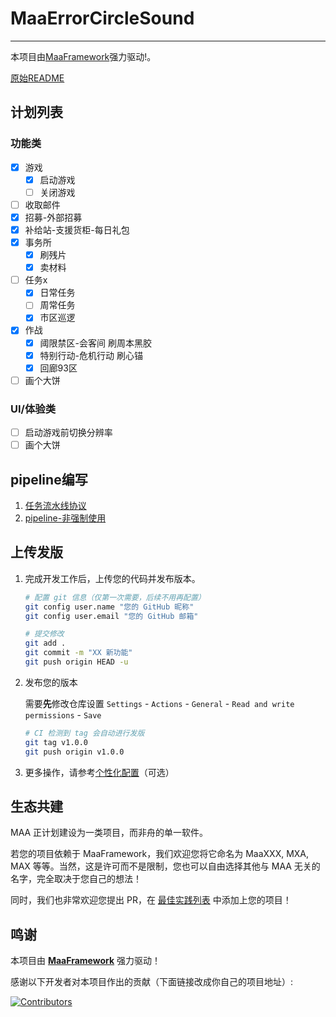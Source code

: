 # MaaErrorCircleSound

---
本项目由[MaaFramework](https://github.com/MaaXYZ/MaaFramework)强力驱动!。

[原始README](./README_Old.md)

## 计划列表

### 功能类

- [x] 游戏
  - [x] 启动游戏
  - [ ] 关闭游戏
- [ ] 收取邮件
- [x] 招募-外部招募
- [x] 补给站-支援货柜-每日礼包
- [x] 事务所
  - [x] 刷残片
  - [x] 卖材料
- [ ] 任务x
  - [x] 日常任务
  - [ ] 周常任务
  - [x] 市区巡逻
- [x] 作战
  - [x] 阈限禁区-会客间
        刷周本黑胶
  - [x] 特别行动-危机行动
        刷心锚
  - [x] 回廊93区
- [ ] 画个大饼

### UI/体验类

- [ ] 启动游戏前切换分辨率
- [ ] 画个大饼

## pipeline编写

1. [任务流水线协议](https://github.com/MaaXYZ/MaaFramework/blob/main/docs/zh_cn/3.1-%E4%BB%BB%E5%8A%A1%E6%B5%81%E6%B0%B4%E7%BA%BF%E5%8D%8F%E8%AE%AE.md)
2. [pipeline-非强制使用](./assets/resource/pipeline/ReadMe.md)

## 上传发版

1. 完成开发工作后，上传您的代码并发布版本。

    ```bash
    # 配置 git 信息（仅第一次需要，后续不用再配置）
    git config user.name "您的 GitHub 昵称"
    git config user.email "您的 GitHub 邮箱"
    
    # 提交修改
    git add .
    git commit -m "XX 新功能"
    git push origin HEAD -u
    ```

2. 发布您的版本

    需要**先**修改仓库设置 `Settings` - `Actions` - `General` - `Read and write permissions` - `Save`

    ```bash
    # CI 检测到 tag 会自动进行发版
    git tag v1.0.0
    git push origin v1.0.0
    ```

3. 更多操作，请参考[个性化配置](./docs/zh_cn/个性化配置.md)（可选）

## 生态共建

MAA 正计划建设为一类项目，而非舟的单一软件。

若您的项目依赖于 MaaFramework，我们欢迎您将它命名为 MaaXXX, MXA, MAX 等等。当然，这是许可而不是限制，您也可以自由选择其他与 MAA 无关的名字，完全取决于您自己的想法！

同时，我们也非常欢迎您提出 PR，在 [最佳实践列表](https://github.com/MaaXYZ/MaaFramework#%E6%9C%80%E4%BD%B3%E5%AE%9E%E8%B7%B5) 中添加上您的项目！

## 鸣谢

本项目由 **[MaaFramework](https://github.com/MaaXYZ/MaaFramework)** 强力驱动！

感谢以下开发者对本项目作出的贡献（下面链接改成你自己的项目地址）:

[![Contributors](https://contrib.rocks/image?repo=MaaXYZ/MaaFramework&max=1000)](https://github.com/MaaXYZ/MaaFramework/graphs/contributors)
